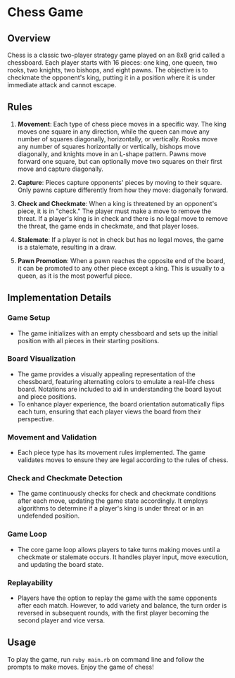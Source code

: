 # Chess Game

## Overview

Chess is a classic two-player strategy game played on an 8x8 grid called a chessboard. Each player starts with 16 pieces: one king, one queen, two rooks, two knights, two bishops, and eight pawns. The objective is to checkmate the opponent's king, putting it in a position where it is under immediate attack and cannot escape.

## Rules

1. **Movement**: Each type of chess piece moves in a specific way. The king moves one square in any direction, while the queen can move any number of squares diagonally, horizontally, or vertically. Rooks move any number of squares horizontally or vertically, bishops move diagonally, and knights move in an L-shape pattern. Pawns move forward one square, but can optionally move two squares on their first move and capture diagonally.

2. **Capture**: Pieces capture opponents' pieces by moving to their square. Only pawns capture differently from how they move: diagonally forward.

3. **Check and Checkmate**: When a king is threatened by an opponent's piece, it is in "check." The player must make a move to remove the threat. If a player's king is in check and there is no legal move to remove the threat, the game ends in checkmate, and that player loses.

4. **Stalemate**: If a player is not in check but has no legal moves, the game is a stalemate, resulting in a draw.

5. **Pawn Promotion**: When a pawn reaches the opposite end of the board, it can be promoted to any other piece except a king. This is usually to a queen, as it is the most powerful piece.

## Implementation Details

### Game Setup

- The game initializes with an empty chessboard and sets up the initial position with all pieces in their starting positions.

### Board Visualization

- The game provides a visually appealing representation of the chessboard, featuring alternating colors to emulate a real-life chess board. Notations are included to aid in understanding the board layout and piece positions.
- To enhance player experience, the board orientation automatically flips each turn, ensuring that each player views the board from their perspective.

### Movement and Validation

- Each piece type has its movement rules implemented. The game validates moves to ensure they are legal according to the rules of chess.

### Check and Checkmate Detection

- The game continuously checks for check and checkmate conditions after each move, updating the game state accordingly. It employs algorithms to determine if a player's king is under threat or in an undefended position.

### Game Loop

- The core game loop allows players to take turns making moves until a checkmate or stalemate occurs. It handles player input, move execution, and updating the board state.

### Replayability

- Players have the option to replay the game with the same opponents after each match. However, to add variety and balance, the turn order is reversed in subsequent rounds, with the first player becoming the second player and vice versa.

## Usage

To play the game, run `ruby main.rb` on command line and follow the prompts to make moves. Enjoy the game of chess!
